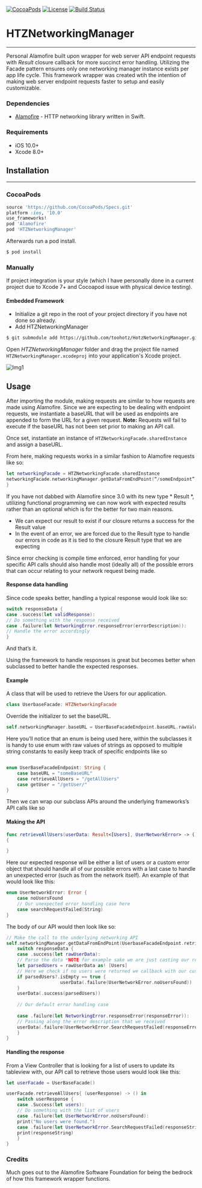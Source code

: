 [![CocoaPods](https://img.shields.io/cocoapods/v/HTZNetworkingManager.svg)](https://github.com/toohotz/HotzNetworkingManager.git)
[![License](https://img.shields.io/dub/l/vibe-d.svg)](https://opensource.org/licenses/MIT)
[![Build Status](https://travis-ci.org/toohotz/HTZNetworkingManager.svg?branch=swift3)](https://travis-ci.org/toohotz/HTZNetworkingManager)
# HTZNetworkingManager
___
Personal Alamofire built upon wrapper for web server API endpoint requests with *Result* closure callback for more succinct error handling.  Utilizing the Facade pattern ensures only one networking manager instance exists per app life cycle. This framework wrapper was created wtih the intention of making web server endpoint requests faster to setup and easily customizable.

### Dependencies
* [Alamofire](https://github.com/Alamofire/Alamofire) - HTTP networking library written in Swift.

### Requirements

- iOS 10.0+ 
- Xcode 8.0+

## Installation
----

### CocoaPods
```ruby
source 'https://github.com/CocoaPods/Specs.git'
platform :ios, '10.0'
use_frameworks!
pod 'Alamofire'
pod 'HTZNetworkingManager'
```
Afterwards run a pod install.
```bash
$ pod install
```

### Manually

If project integration is your style (which I have personally done in a current project due to Xcode 7+ and Cocoapod issue with physical device testing). 

#### Embedded Framework
- Initialize a git repo in the root of your project directory if you have not done so already.  
- Add HTZNetworkingManager 
```bash
$ git submodule add https://github.com/toohotz/HotzNetworkingManager.git
```
Open *HTZNetworkingManager* folder and drag the project file named `HTZNetworkingManager.xcodeproj` into your application's Xcode project.

![Img1](http://f.cl.ly/items/0v0p2i3D0U3c442n010m/Screen%20Shot%202016-02-03%20at%202.54.17%20PM.png)

## Usage

After importing the module, making requests are similar to how requests are made using Alamofire.
Since we are expecting to be dealing with endpoint requests, we instantiate a baseURL that will be used as endpoints are appended to form the URL for a given request. **Note:** Requests will fail to execute if the baseURL has not been set prior to making an API call.  

Once set, instantiate an instance of `HTZNetworkingFacade.sharedInstance` and assign a baseURL.

From here, making requests works in a similar fashion to Alamofire requests like so:

``` swift
let networkingFacade = HTZNetworkingFacade.sharedInstance
networkingFacade.networkingManager.getDataFromEndPoint(“/someEndpoint”) { (responseData) -> () in
}
```
If you have not dabbed with Alamofire since 3.0 with its new type * Result *, utilizing functional programming we can now work with expected results rather than an optional which is for the better for two main reasons.

-	We can expect our result to exist if our closure returns a success for the Result value
-	In the event of an error, we are forced due to the Result type to handle our errors in code as it is tied to the closure Result type that we are expecting

Since error checking is compile time enforced, error handling for your specific API calls should also handle most (ideally all) of the possible errors that can occur relating to your network request being made.

#### Response data handling

Since code speaks better, handling a typical response would look like so:

``` swift 
switch responseData {
case .success(let validResponse):
// Do something with the response received
case .failure(let NetworkingError.responseError(errorDescription)):
// Handle the error accordingly
}
```
And that’s it.

Using the framework to handle responses is great but becomes better when subclassed to better handle the expected responses.

#### Example

A class that will be used to retrieve the Users for our application.
``` swift
class UserbaseFacade: HTZNetworkingFacade
```
Override the initializer to set the baseURL.

``` swift
self.networkingManager.baseURL = UserBaseFacadeEndpoint.baseURL.rawValue

```
Here you’ll notice that an enum is being used here, within the subclasses it is handy to use enum with raw values of strings as opposed to multiple string constants to easily keep track of specific endpoints like so

``` swift

enum UserBaseFacadeEndpoint: String {
	case baseURL = "someBaseURL"
	case retrieveAllUsers = "/getAllUsers"
	case getUser = "/getUser/"
}
```

Then we can wrap our subclass APIs around the underlying frameworks’s API calls like so

#### Making the API
``` swift
func retrieveAllUsers(userData: Result<[Users], UserNetworkError> -> () )
{

}
```
Here our expected response will be either a list of users or a custom error object that should handle all of our possible errors with a last case to handle an unexpected error (such as from the network itself). An example of that would look like this:

``` swift
enum UserNetworkError: Error {
	case noUsersFound
	// Our unexpected error handling case here
	case searchRequestFailed(String)
}
```
The body of our API would then look like so:

``` swift
// Make the call to the underlying networking API
self.networkingManager.getDataFromEndPoint(UserbaseFacadeEndpoint.retrieveAllUsers.rawValue) { (responseData) -> () in 
	switch responseData {
	case .success(let rawUserData):
	// Parse the data *NOTE for example sake we are just casting our response to the desired callback type*
	let parsedUsers = rawUserData as! [Users]
	// Here we check if no users were returned we callback with our custom .noUsersFound error
	if parsedUsers?.isEmpty == true {
                    userData(.failure(UserNetworkError.noUsersFound))
    }
    userData(.success(parsedUsers))
    
    // Our default error handling case
    
    case .failure(let NetworkingError.responseError(responseError)):
    // Passing along the error description that we received
    userData(.failure(UserNetworkError.SearchRequestFailed(responseError))
	}
}
```
#### Handling the response
From a View Controller that is looking for a list of users to update its tableview with, our API call to retrieve those users would look like this:

``` swift
let userFacade = UserBaseFacade()

userFacade.retrieveAllUsers{ (userResponse) -> () in 
	switch userResponse {
	case .Success(let users):
	// Do something with the list of users
	case .failure(let UserNetworkError.noUsersFound):
	print("No users were found.")
	case .failure(let UserNetworkError.SearchRequestFailed(responseString)):
	print(responseString)
	}
}
```

### Credits

Much goes out to the Alamofire Software Foundation for being the bedrock of how this framework wrapper functions.


